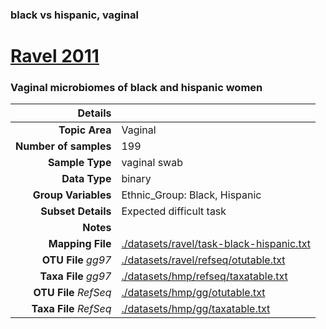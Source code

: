 ### black vs hispanic, vaginal
# [Ravel 2011]( ../docs/ravel.html )
### Vaginal microbiomes of black and hispanic women

| Details                   |                                                           |
| ------------------------: |-----------------------------------------------------------|
| **Topic Area**                | Vaginal                                                |
| **Number of samples**         | 199                                         |
| **Sample Type**               | vaginal swab                                         |
| **Data Type**                 | binary                                           |
| **Group Variables**           | Ethnic_Group: Black, Hispanic                                          |
| **Subset Details**            | Expected difficult task                                  |
| **Notes**                     |                                          |
| **Mapping File**              | [./datasets/ravel/task-black-hispanic.txt]( ../datasets/ravel/./datasets/ravel/task-black-hispanic.txt)        |
| **OTU File** *gg97*           | [./datasets/ravel/refseq/otutable.txt]( ../datasets/ravel/./datasets/ravel/refseq/otutable.txt)          |
| **Taxa File** *gg97*          | [./datasets/hmp/refseq/taxatable.txt]( ../datasets/ravel/./datasets/hmp/refseq/taxatable.txt)        |
| **OTU File** *RefSeq*         | [./datasets/hmp/gg/otutable.txt]( ../datasets/ravel/./datasets/hmp/gg/otutable.txt)  |
| **Taxa File** *RefSeq*        | [./datasets/hmp/gg/taxatable.txt]( ../datasets/ravel/./datasets/hmp/gg/taxatable.txt)|